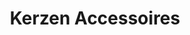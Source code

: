 ---
title: "Kerzen Accessoires"
url: /leinefelde-worbis/kerzen-accessoires/
shop: Raumausstattung
---